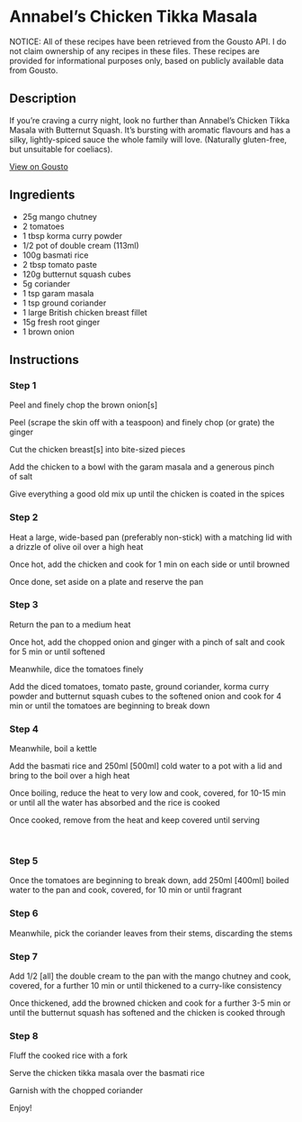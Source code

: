 # Annabel’s Chicken Tikka Masala

NOTICE: All of these recipes have been retrieved from the Gousto API. I do not claim ownership of any recipes in these files. These recipes are provided for informational purposes only, based on publicly available data from Gousto.

## Description

If you’re craving a curry night, look no further than Annabel’s Chicken Tikka Masala with Butternut Squash. It’s bursting with aromatic flavours and has a silky, lightly-spiced sauce the whole family will love. (Naturally gluten-free, but unsuitable for coeliacs).

[View on Gousto](https://www.gousto.co.uk/recipes/cookbook/annabels-chicken-tikka-masala)

## Ingredients

- 25g mango chutney
- 2 tomatoes
- 1 tbsp korma curry powder
- 1/2 pot of double cream (113ml)
- 100g basmati rice
- 2 tbsp tomato paste
- 120g butternut squash cubes
- 5g coriander
- 1 tsp garam masala
- 1 tsp ground coriander
- 1 large British chicken breast fillet
- 15g fresh root ginger
- 1 brown onion

## Instructions


### Step 1

Peel and finely chop the brown&nbsp;onion<span class="text-danger">[s]</span>


Peel (scrape the skin off with a teaspoon) and finely chop (or grate) the ginger


Cut the chicken breast<span class="text-danger">[s]</span> into bite-sized pieces


Add the&nbsp;chicken&nbsp;to a bowl with the&nbsp;garam masala&nbsp;and a generous pinch of&nbsp;salt


Give everything a good old mix up until the&nbsp;chicken&nbsp;is coated in the&nbsp;spices


### Step 2

Heat a large, wide-based pan (preferably non-stick) with a matching lid with a drizzle of olive oil over a high heat&nbsp;


Once hot, add the chicken and cook for 1 min on each side or until browned


Once done, set aside on a plate and reserve the pan


### Step 3

Return the pan to a medium heat


Once hot, add the chopped onion and ginger&nbsp;with a pinch of salt and cook for 5 min or until softened&nbsp;


Meanwhile, dice the tomatoes finely&nbsp;


Add the diced tomatoes,&nbsp;tomato paste, ground coriander, korma curry powder&nbsp;and butternut squash cubes&nbsp;to the softened onion and cook for 4 min or until the tomatoes are beginning to break down


### Step 4

Meanwhile, boil a kettle


Add the basmati rice and 250ml <span class="text-danger">[500ml]</span> cold water to a pot with a lid and bring to the boil over a high heat


Once boiling, reduce the heat to very low and cook, covered, for 10-15 min or until all the water has absorbed and the rice is cooked


Once cooked, remove from the heat and keep covered until serving&nbsp;


&nbsp;


### Step 5

Once the tomatoes are beginning to break down, add 250ml<span class="text-danger"> [400ml]</span> boiled water&nbsp;to the pan and cook, covered, for 10 min or until fragrant


### Step 6

Meanwhile, pick the coriander&nbsp;leaves from their stems, discarding the stems


### Step 7

Add 1/2 <span class="text-danger">[all]</span> the double cream to the pan with the mango chutney and cook, covered, for a further 10 min or until thickened to a curry-like consistency


Once thickened, add the browned chicken and cook for a further 3-5 min or until the butternut squash has softened and the chicken is cooked through&nbsp;

### Step 8

Fluff the cooked&nbsp;rice with a fork


Serve the chicken tikka masala&nbsp;over the basmati rice


Garnish with the chopped coriander


Enjoy!

